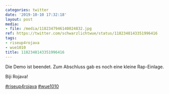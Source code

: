 ```yaml
---
categories: twitter
date: '2019-10-10 17:32:18'
layout: post
media:
- file: /media/1182347946140024832.jpg
ref: https://twitter.com/schwarzlichtwue/status/1182348143351996416
tags:
- riseup4rojava
- wue1010
title: 1182348143351996416
---
```

Die Demo ist beendet. Zum Abschluss gab es noch eine kleine Rap-Einlage.



Biji Rojava!



[#riseup4rojava](/t/riseup4rojava) [#wue1010](/t/wue1010)  